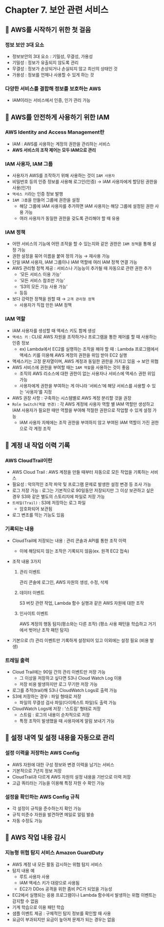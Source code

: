 # Chapter 7. 보안 관련 서비스
## 📌 AWS를 시작하기 위한 첫 걸음

### 정보 보안 3대 요소

- 정보보안의 3대 요소 : 기밀성, 무결성, 가용성
- 기밀성 : 정보가 유출되지 않도록 관리
- 무결성 : 정보가 손상되거나 손실되지 않고 최신의 상태인 것
- 가용성 : 정보를 언제나 사용할 수 있게 하는 것

### 다양한 서비스를 결합해 정보를 보호하는 AWS

- IAM이라는 서비스에서 인증, 인가 관리 가능

## 📌 AWS를 안전하게 사용하기 위한 IAM

### AWS Identity and Access Management란

- IAM : AWS를 사용하는 계정의 권한을 관리하는 서비스
- **AWS 서비스의 조작 제어는 모두 IAM으로 관리**

### IAM 사용자, IAM 그룹

- 사용자가 AWS를 조작하기 위해 사용하는 것이 `IAM 사용자`
- 비밀번호 등의 인증 정보를 사용해 로그인(인증) → IAM 사용자에게 할당된 권한을 사용(인가)
- `액세스 키`라는 인증 정보 발행
- `IAM 그룹`을 만들어 그룹에 권한을 설정
    - 해당 그룹에 IAM 사용자를 추가하면 IAM 사용자는 해당 그룹에 설정된 권한 사용 가능
    - 여러 사용자가 동일한 권한을 갖도록 관리해야 할 때 유용

### IAM 정책

- 어떤 서비스의 기능에 어떤 조작을 할 수 있는지와 같은 권한은 `IAM 정책`을 통해 설정 가능
- 권한 설정을 묶어 이름을 붙여 정의 가능 → 재사용 가능
- 단일 IAM 사용자, IAM 그룹이나 IAM 역할에 여러 IAM 정책 연결 가능
- AWS 관리형 정책 제공 : 서비스나 기능능이 추가될 때 자동으로 관련 권한 추가
    - ‘모든 서비스 이용 가능’
    - ‘모든 서비스 참조만 가능’
    - ‘S3의 모든 기능 사용 가능’
    - 등등
- 보다 강력한 정책을 원할 때 → `고객 관리형 정책`
    - 사용자가 직접 만든 IAM 정책

### IAM 역할

- IAM 사용자를 생성할 때 액세스 키도 함께 생성
- `액세스 키` : CLI로 AWS 자원을 조작하거나 프로그램을 통한 제어를 할 때 사용하는 인증 정보
    - ex) Lambda에서 EC2를 실행하는 조작을 해야 할 때 : Lambda 프로그램에서 액세스 키를 이용해 AWS 계정의 권한을 위임 받아 EC2 실행
- 액세스키는 고정 문자열이며, AWS 계정과 동일한 권한을 가지고 있음 → 보안 위협
- AWS 서비스에 권한을 부여할 때는 `IAM 역할`을 사용하는 것이 좋음
    - 조직의 AWS 리소스에 대한 권한이 없는 사용자나 서비스에 액세스 권한 위임 가능
    - 사용자에게 권한을 부여하는 게 아니라 ‘서비스’에 해당 서비스를 사용할 수 있는 ‘사용자’를 지정
- AWS 권장 사항 : 구축하는 시스템별로 AWS 계정 분리할 것을 권장
- `Role Switch(역할 변경)` : 각 AWS 계정에 사용자 역할 별 IAM 역할만 생성하고 IAM 사용자가 필요한 때만 역할을 부여해 적절한 권한으로 작업할 수 있게 설정 가능
    - IAM 사용자 자체에는 조작 권한을 부여하지 않고 부여된 IAM 역할이 가진 권한으로 각 계정 조작

## 📌 계정 내 작업 이력 기록

### AWS CloudTrail이란

- AWS Cloud Trail : AWS 계정을 만들 때부터 자동으로 모든 작업을 기록하는 서비스
- 필요성 : 악의적인 조작 파악 및 프로그램 문제로 발생한 설정 변경 등 조사 가능
- 로그 저장 가능 : 로그는 기본적으로 90일동안 저장되지만 그 이상 보관하고 싶은 경우 S3와 같은 별도의 스토리지에 파일로 저장 가능
- `트레일(Trail)` : S3에 저장하는 로그 파일
    - 암호화되어 보관됨
- 로그 변조를 막는 기능도 있음

### 기록되는 내용

- CloudTrail에 저장되는 내용 : 관리 콘솔과 API를 통한 조작 이력
    - 이에 해당되지 않는 조작은 기록되지 않음(ex. 원격 EC2 접속)
- 조작 내용 3가지
    1. 관리 이벤트
        
        관리 콘솔에 로그인, AWS 자원의 생성, 수정, 삭제
        
    2. 데이터 이벤트
        
        S3 버킷 관련 작업, Lambda 함수 실행과 같은 AWS 자원에 대한 조작
        
    3. 인사이트 이벤트
        
        AWS 계정의 행동 탐지(평소와는 다른 조작) (평소 사용 패턴을 학습하고 거기에서 벗어난 조작 패턴 탐지)
        
- 기본으로 (1) 관리 이벤트만 기록하게 설정되어 있고 이외에는 설정 필요 (비용 발생)

### 트레일 출력

- Cloud Trail에는 90일 간의 관리 이벤트만 저장 가능
    - 그 이상을 저장하고 싶다면 S3나 Cloud Watch Log 이용
    - 저장 비용 발생하지만 로그 무기한 저장 가능
- 로그를 추적(trail)해 S3나 CloudWatch Logs로 출력 가능
- S3에 저장하는 경우 : 파일 형태로 저장
    - 파일의 무결성 검사 파일(다이제스트 파일)도 출력 가능
- CloudWatch Logs에 저장 : ‘스트림’ 형태로 저장
    - 스트림 : 로그의 내용이 순차적으로 저장
    - 특정 조작이 발생했을 때 사용자에게 알림 보내기 가능
 
## 📌 설정 내역 및 설정 내용을 자동으로 관리

### 설정 이력을 저장하는 AWS Config

- AWS 자원에 대한 구성 정보와 변경 이력을 남기는 서비스
- 기본적으로 7년치 정보 저장
- CloudTrail과 다르게 AWS 자원의 설정 내용을 기반으로 이력 저장
- 고급 쿼리라는 기능을 이용해 특정 자원 수 확인 가능

### 설정을 확인하는 AWS Config 규칙

- 각 설정이 규칙을 준수하는지 확인 가능
- 규칙 미준수 자원을 발견하면 메일로 알림 발송
- 자동 수정도 가능

## 📌 AWS 작업 내용 감시

### 지능형 위협 탐지 서비스 Amazon GuardDuty

- AWS 계정 내 모든 활동 감시하는 위협 탐지 서비스
- 탐지 내용 예
    - 루트 사용자 사용
    - IAM 액세스 키가 대량으로 사용됨
    - EC2가 DDos 공격을 위한 좀비 PC가 되었을 가능성
- EC2에서 실행되는 응용 프로그램이나 Lambda 함수에서 발생하는 위협 이벤트는 감지할 수 없음
- 기계 학습으로 이용 패턴 학습
- 샘플 이벤트 제공 : 구체적인 탐지 정보를 확인할 때 사용
- 요금이 부과되지만 요금이 높아져 문제가 되는 경우는 없음
